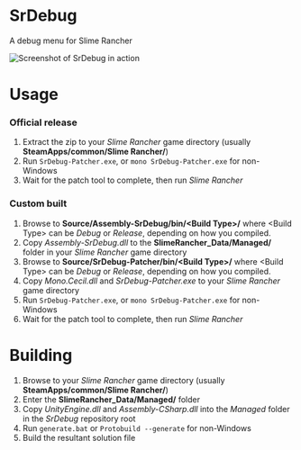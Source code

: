 # SrDebug
A debug menu for Slime Rancher

![Screenshot of SrDebug in action](http://i.imgur.com/1nALiAO.png)

# Usage
### Official release
1. Extract the zip to your _Slime Rancher_ game directory (usually **SteamApps/common/Slime Rancher/**)
2. Run `SrDebug-Patcher.exe`, or `mono SrDebug-Patcher.exe` for non-Windows
3. Wait for the patch tool to complete, then run _Slime Rancher_

### Custom built
1. Browse to **Source/Assembly-SrDebug/bin/\<Build Type\>/** where \<Build Type\> can be *Debug* or *Release*, depending on how you compiled.
2. Copy _Assembly-SrDebug.dll_ to the **SlimeRancher_Data/Managed/** folder in your _Slime Rancher_ game directory
3. Browse to **Source/SrDebug-Patcher/bin/\<Build Type\>/** where \<Build Type\> can be *Debug* or *Release*, depending on how you compiled.
4. Copy _Mono.Cecil.dll_ and _SrDebug-Patcher.exe_ to your _Slime Rancher_ game directory
5. Run `SrDebug-Patcher.exe`, or `mono SrDebug-Patcher.exe` for non-Windows
6. Wait for the patch tool to complete, then run _Slime Rancher_

# Building
1. Browse to your _Slime Rancher_ game directory (usually **SteamApps/common/Slime Rancher/**)
2. Enter the **SlimeRancher_Data/Managed/** folder
3. Copy _UnityEngine.dll_ and _Assembly-CSharp.dll_ into the _Managed_ folder in the _SrDebug_ repository root
4. Run `generate.bat` or `Protobuild --generate` for non-Windows
5. Build the resultant solution file
